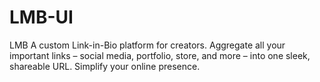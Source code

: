# LMB-UI
LMB A custom Link-in-Bio platform for creators. Aggregate all your important links – social media, portfolio, store, and more – into one sleek, shareable URL. Simplify your online presence.

